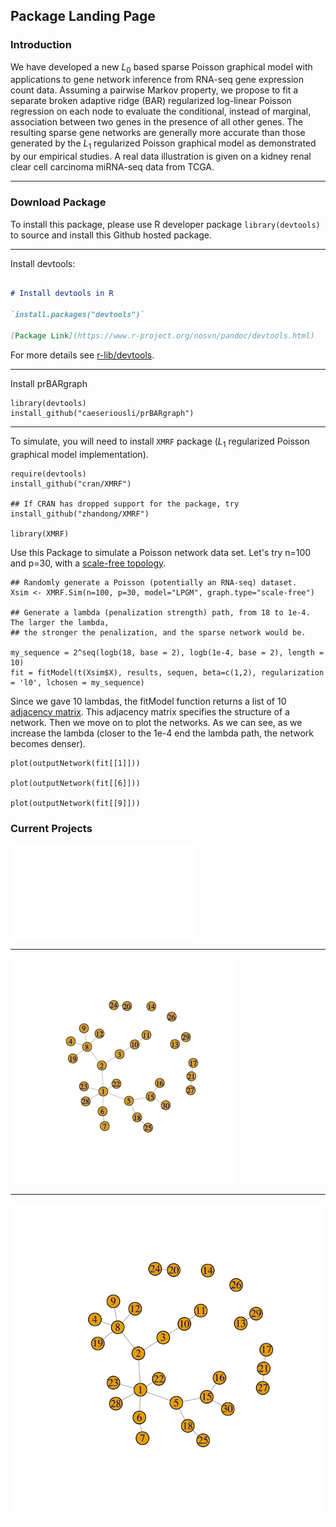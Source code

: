 ## Package Landing Page

### Introduction

We have developed a new $L_0$ based sparse Poisson graphical model with applications to gene network inference from RNA-seq gene expression count data. Assuming a pairwise Markov property, we propose to fit a separate broken adaptive ridge (BAR)  regularized log-linear Poisson regression on each node to evaluate the conditional, instead of marginal, association between two genes in the presence of all other genes. The resulting sparse gene networks are generally more accurate than those generated by the $L_1$ regularized Poisson graphical model as demonstrated by our empirical studies. A real data illustration is given on a kidney renal clear cell carcinoma miRNA-seq data from TCGA. 

---

### Download Package

To install this package, please use R developer package `library(devtools)` to source and install this Github hosted package.

---

Install devtools:

```markdown

# Install devtools in R

`install.packages("devtools")`

[Package Link](https://www.r-project.org/nosvn/pandoc/devtools.html) 
```

For more details see [r-lib/devtools](https://github.com/r-lib/devtools).

---

Install prBARgraph

```{r}
library(devtools)
install_github("caeseriousli/prBARgraph")
```

--- 

To simulate, you will need to install `XMRF` package ($L_1$ regularized Poisson graphical model implementation).


```{r}
require(devtools)
install_github("cran/XMRF")

## If CRAN has dropped support for the package, try 
install_github("zhandong/XMRF")

library(XMRF)
```

Use this Package to simulate a Poisson network data set. Let's try n=100 and p=30, with a [scale-free topology](https://en.wikipedia.org/wiki/Scale-free_network).

```{r}
## Randomly generate a Poisson (potentially an RNA-seq) dataset.
Xsim <- XMRF.Sim(n=100, p=30, model="LPGM", graph.type="scale-free")

## Generate a lambda (penalization strength) path, from 18 to 1e-4. The larger the lambda, 
## the stronger the penalization, and the sparse network would be.

my_sequence = 2^seq(logb(18, base = 2), logb(1e-4, base = 2), length = 10)
fit = fitModel(t(Xsim$X), results, sequen, beta=c(1,2), regularization = 'l0', lchosen = my_sequence)
```


Since we gave 10 lambdas, the fitModel function returns a list of 10 [adjacency matrix](https://en.wikipedia.org/wiki/Adjacency_matrix). This adjacency matrix specifies the structure of a network. Then we move on to plot the networks. As we can see, as we increase the lambda (closer to the 1e-4 end the lambda path, the network becomes denser).

```{r}
plot(outputNetwork(fit[[1]]))

plot(outputNetwork(fit[[6]]))

plot(outputNetwork(fit[[9]]))

```

### Current Projects

![firstplot](inst/network4.pdf)

---

<img src="inst/network4.png?raw=true"/>

---

<img src="inst/network9.pdf?raw=true"/>


